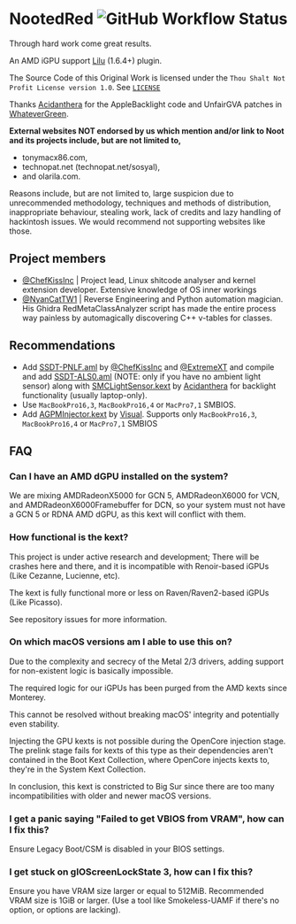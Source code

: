 # NootedRed ![GitHub Workflow Status](https://img.shields.io/github/actions/workflow/status/NootInc/NootedRed/main.yml?branch=master&logo=github&style=for-the-badge)

Through hard work come great results.

An AMD iGPU support [Lilu](https://github.com/acidanthera/Lilu) (1.6.4+) plugin.

The Source Code of this Original Work is licensed under the `Thou Shalt Not Profit License version 1.0`. See [`LICENSE`](https://github.com/NootInc/NootedRed/blob/master/LICENSE)

Thanks [Acidanthera](https://github.com/Acidanthera) for the AppleBacklight code and UnfairGVA patches in [WhateverGreen](https://github.com/Acidanthera/WhateverGreen).

**External websites NOT endorsed by us which mention and/or link to Noot and its projects include, but are not limited to,**

- tonymacx86.com,
- technopat.net (technopat.net/sosyal),
- and olarila.com.

Reasons include, but are not limited to, large suspicion due to unrecommended methodology, techniques and methods of distribution, inappropriate behaviour, stealing work, lack of credits and lazy handling of hackintosh issues. We would recommend not supporting websites like those.

## Project members

- [@ChefKissInc](https://github.com/ChefKissInc) | Project lead, Linux shitcode analyser and kernel extension developer. Extensive knowledge of OS inner workings
- [@NyanCatTW1](https://github.com/NyanCatTW1) | Reverse Engineering and Python automation magician. His Ghidra RedMetaClassAnalyzer script has made the entire process way painless by automagically discovering C++ v-tables for classes.

## Recommendations

- Add [SSDT-PNLF.aml](Assets/SSDT-PNLF.aml) by [@ChefKissInc](https://github.com/ChefKissInc) and [@ExtremeXT](https://github.com/ExtremeXT) and compile and add [SSDT-ALS0.aml](https://github.com/Acidanthera/OpenCorePkg/blob/master/Docs/AcpiSamples/Source/SSDT-ALS0.dsl) (NOTE: only if you have no ambient light sensor) along with [SMCLightSensor.kext](https://github.com/Acidanthera/VirtualSMC) by [Acidanthera](https://github.com/Acidanthera) for backlight functionality (usually laptop-only).
- Use `MacBookPro16,3`, `MacBookPro16,4` or `MacPro7,1` SMBIOS.
- Add [AGPMInjector.kext](Assets/AGPMInjector.kext.zip) by [Visual](https://github.com/ChefKissInc). Supports only `MacBookPro16,3`, `MacBookPro16,4` or `MacPro7,1` SMBIOS

## FAQ

### Can I have an AMD dGPU installed on the system?

We are mixing AMDRadeonX5000 for GCN 5, AMDRadeonX6000 for VCN, and AMDRadeonX6000Framebuffer for DCN, so your system must not have a GCN 5 or RDNA AMD dGPU, as this kext will conflict with them.

### How functional is the kext?

This project is under active research and development; There will be crashes here and there, and it is incompatible with Renoir-based iGPUs (Like Cezanne, Lucienne, etc).

The kext is fully functional more or less on Raven/Raven2-based iGPUs (Like Picasso).

See repository issues for more information.

### On which macOS versions am I able to use this on?

Due to the complexity and secrecy of the Metal 2/3 drivers, adding support for non-existent logic is basically impossible.

The required logic for our iGPUs has been purged from the AMD kexts since Monterey.

This cannot be resolved without breaking macOS' integrity and potentially even stability.

Injecting the GPU kexts is not possible during the OpenCore injection stage. The prelink stage fails for kexts of this type as their dependencies aren't contained in the Boot Kext Collection, where OpenCore injects kexts to, they're in the System Kext Collection.

In conclusion, this kext is constricted to Big Sur since there are too many incompatibilities with older and newer macOS versions.

### I get a panic saying "Failed to get VBIOS from VRAM", how can I fix this?

Ensure Legacy Boot/CSM is disabled in your BIOS settings.

### I get stuck on gIOScreenLockState 3, how can I fix this?

Ensure you have VRAM size larger or equal to 512MiB. Recommended VRAM size is 1GiB or larger. (Use a tool like Smokeless-UAMF if there's no option, or options are lacking).
